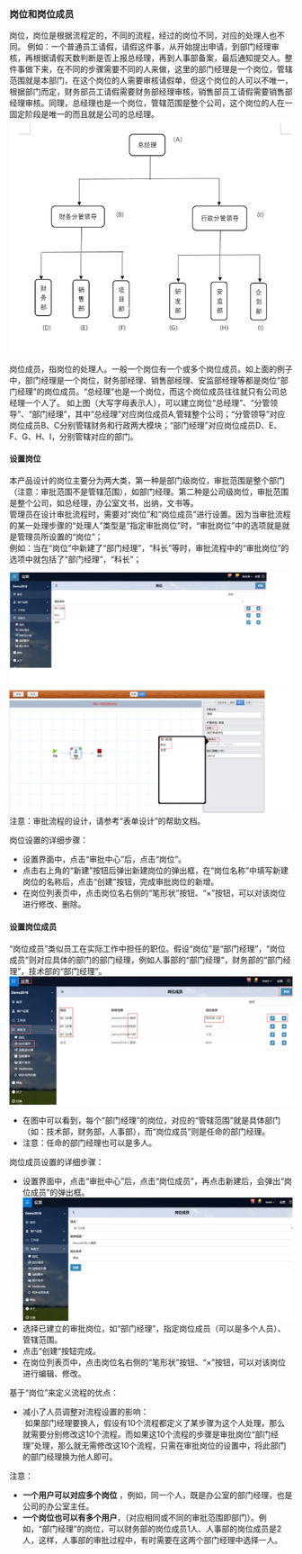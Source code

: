 ### 岗位和岗位成员
岗位，岗位是根据流程定的，不同的流程，经过的岗位不同，对应的处理人也不同。 例如：一个普通员工请假，请假这件事，从开始提出申请，到部门经理审核，再根据请假天数判断是否上报总经理，再到人事部备案，最后通知提交人。整件事做下来，在不同的步骤需要不同的人来做，这里的部门经理是一个岗位，管辖范围就是本部门，在这个岗位的人需要审核请假单，但这个岗位的人可以不唯一，根据部门而定，财务部员工请假需要财务部经理审核，销售部员工请假需要销售部经理审核。同理，总经理也是一个岗位，管辖范围是整个公司，这个岗位的人在一固定阶段是唯一的而且就是公司的总经理。
![](images/组织架构.png)

岗位成员，指岗位的处理人。一般一个岗位有一个或多个岗位成员。如上面的例子中，部门经理是一个岗位，财务部经理、销售部经理、安监部经理等都是岗位“部门经理”的岗位成员。“总经理”也是一个岗位，而这个岗位成员往往就只有公司总经理一个人了。
如上图（大写字母表示人），可以建立岗位“总经理”、“分管领导”、“部门经理”，其中“总经理”对应岗位成员A,管辖整个公司；“分管领导”对应岗位成员B、C分别管辖财务和行政两大模块；“部门经理”对应岗位成员D、E、F、G、H、I，分别管辖对应的部门。

#### 设置岗位
本产品设计的岗位主要分为两大类，第一种是部门级岗位，审批范围是整个部门（注意：审批范围不是管辖范围），如部门经理。第二种是公司级岗位，审批范围是整个公司，如总经理，办公室文书，出纳，文书等。<br>
管理员在设计审批流程时，需要对“岗位”和“岗位成员”进行设置。因为当审批流程的某一处理步骤的“处理人”类型是“指定审批岗位”时，“审批岗位”中的选项就是就是管理员所设置的“岗位”；<br>
例如：当在“岗位”中新建了“部门经理”，“科长”等时，审批流程中的“审批岗位”的选项中就包括了“部门经理”，“科长”；

 ![](images/岗位003.png)
 ![](images/岗位004.png)
 注意：审批流程的设计，请参考“表单设计”的帮助文档。

 岗位设置的详细步骤：
 - 设置界面中，点击“审批中心”后，点击“岗位”。
 - 点击右上角的“新建”按钮后弹出新建岗位的弹出框，在“岗位名称”中填写新建岗位的名称后，点击“创建”按钮，完成审批岗位的新增。
 -  在岗位列表页中，点击岗位名右侧的“笔形状”按钮、“×”按钮，可以对该岗位进行修改、删除。
 
#### 设置岗位成员
“岗位成员”类似员工在实际工作中担任的职位。假设“岗位”是“部门经理”，“岗位成员”则对应具体的部门的部门经理，例如人事部的“部门经理”，财务部的“部门经理”，技术部的“部门经理”。
![](images/岗位成员21.png)
 - 在图中可以看到，每个“部门经理”的岗位，对应的“管辖范围”就是具体部门（如：技术部，财务部，人事部），而“岗位成员”则是任命的部门经理。
 - 注意：任命的部门经理也可以是多人。
 
 岗位成员设置的详细步骤：
 - 设置界面中，点击“审批中心”后，点击“岗位成员”，再点击新建后，会弹出“岗位成员”的弹出框。
 ![](images/岗位成员22.png)
 - 选择已建立的审批岗位，如“部门经理”，指定岗位成员（可以是多个人员）、管辖范围。
 - 点击“创建“按钮完成。
 - 在岗位列表页中，点击岗位名右侧的“笔形状”按钮、“×”按钮，可以对该岗位进行编辑、修改。
 
 基于“岗位”来定义流程的优点：
 - 减小了人员调整对流程设置的影响：<br>
  如果部门经理要换人，假设有10个流程都定义了某步骤为这个人处理，那么就需要分别修改这10个流程。而如果这10个流程的步骤是审批岗位“部门经理”处理，那么就无需修改这10个流程，只需在审批岗位的设置中，将此部门的部门经理换为他人即可。
 
 注意：

- **一个用户可以对应多个岗位** ，例如，同一个人，既是办公室的部门经理，也是公司的办公室主任。
- **一个岗位也可以有多个用户**，（对应相同或不同的审批范围即部门）。例如，“部门经理”的岗位，可以财务部的岗位成员1人、人事部的岗位成员是2人，这样，人事部的审批过程中，有时需要在这两个部门经理中选择一人。
